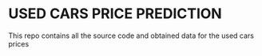 # USED CARS PRICE PREDICTION
This repo contains all the source code and obtained data for the used cars prices
